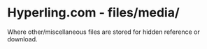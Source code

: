 # Hyperling.com - files/media/

Where other/miscellaneous files are stored for hidden reference or download.
